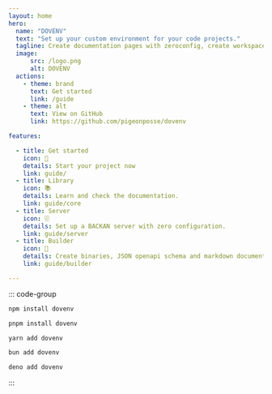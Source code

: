 ```yaml
---
layout: home
hero:
  name: "DOVENV"
  text: "Set up your custom environment for your code projects."
  tagline: Create documentation pages with zeroconfig, create workspace task, add beautiful commits, and much more..
  image:
      src: /logo.png
      alt: DOVENV
  actions:
    - theme: brand
      text: Get started
      link: /guide
    - theme: alt
      text: View on GitHub
      link: https://github.com/pigeonposse/dovenv

features:

  - title: Get started
    icon: 👋
    details: Start your project now
    link: guide/
  - title: Library
    icon: 📚
    details: Learn and check the documentation.
    link: guide/core
  - title: Server
    icon: 🗄️
    details: Set up a BACKAN server with zero configuration.
    link: guide/server
  - title: Builder
    icon: 🔢
    details: Create binaries, JSON openapi schema and markdown documentation of your BACKAN application.
    link: guide/builder

---
```


::: code-group

```bash [npm]
npm install dovenv
```

```bash [pnpm]
pnpm install dovenv
```

```bash [yarn]
yarn add dovenv
```

```bash [bun]
bun add dovenv
```

```bash [deno]
deno add dovenv
```

:::
